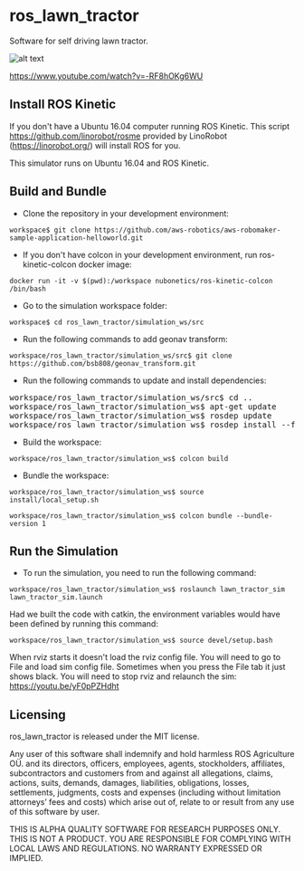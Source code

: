 # ros_lawn_tractor
Software for self driving lawn tractor.

![alt text](https://github.com/ros-agriculture/ros_lawn_tractor/blob/master/lawn_tractor.png)

https://www.youtube.com/watch?v=-RF8hOKg6WU

## Install ROS Kinetic
If you don't have a Ubuntu 16.04 computer running ROS Kinetic.  This script https://github.com/linorobot/rosme provided by LinoRobot (https://linorobot.org/) will install ROS for you.

This simulator runs on Ubuntu 16.04 and ROS Kinetic.

## Build and Bundle

* Clone the repository in your development environment:

`workspace$ git clone https://github.com/aws-robotics/aws-robomaker-sample-application-helloworld.git`

* If you don't have colcon in your development environment, run ros-kinetic-colcon docker image:

`docker run -it -v $(pwd):/workspace nubonetics/ros-kinetic-colcon /bin/bash`

* Go to the simulation workspace folder:

`workspace$ cd ros_lawn_tractor/simulation_ws/src`

* Run the following commands to add geonav transform:

`workspace/ros_lawn_tractor/simulation_ws/src$ git clone https://github.com/bsb808/geonav_transform.git`

* Run the following commands to update and install dependencies:

<pre>
workspace/ros_lawn_tractor/simulation_ws/src$ cd ..
workspace/ros_lawn_tractor/simulation_ws$ apt-get update
workspace/ros_lawn_tractor/simulation_ws$ rosdep update
workspace/ros_lawn_tractor/simulation_ws$ rosdep install --from-paths src --ignore-src -r -y
</pre>

* Build the workspace:

`workspace/ros_lawn_tractor/simulation_ws$ colcon build`

* Bundle the workspace:

`workspace/ros_lawn_tractor/simulation_ws$ source install/local_setup.sh`

`workspace/ros_lawn_tractor/simulation_ws$ colcon bundle --bundle-version 1`

## Run the Simulation

* To run the simulation, you need to run the following command:

`workspace/ros_lawn_tractor/simulation_ws$ roslaunch lawn_tractor_sim lawn_tractor_sim.launch`

Had we built the code with catkin, the environment variables would have been defined by running this command:

`workspace/ros_lawn_tractor/simulation_ws$ source devel/setup.bash`

When rviz starts it doesn't load the rviz config file.  You will need to go to File and load sim config file.
Sometimes when you press the File tab it just shows black.  You will need to stop rviz and relaunch the sim:
https://youtu.be/yF0pPZHdht

## Licensing
ros_lawn_tractor is released under the MIT license. 

Any user of this software shall indemnify and hold harmless ROS Agriculture O&Uuml;. and its directors, officers, employees, agents, stockholders, affiliates, subcontractors and customers from and against all allegations, claims, actions, suits, demands, damages, liabilities, obligations, losses, settlements, judgments, costs and expenses (including without limitation attorneys’ fees and costs) which arise out of, relate to or result from any use of this software by user.

THIS IS ALPHA QUALITY SOFTWARE FOR RESEARCH PURPOSES ONLY. THIS IS NOT A PRODUCT. YOU ARE RESPONSIBLE FOR COMPLYING WITH LOCAL LAWS AND REGULATIONS. NO WARRANTY EXPRESSED OR IMPLIED.
